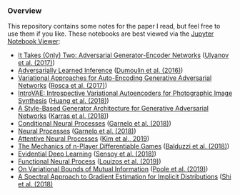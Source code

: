 ### Overview
This repository contains some notes for the paper I read, but feel free to use them if you like. These notebooks are best viewed via the [Jupyter Notebook Viewer](https://nbviewer.jupyter.org):

* [It Takes (Only) Two: Adversarial Generator-Encoder Networks](https://nbviewer.jupyter.org/github/tangbinh/notebooks/blob/master/papers/adversarial-generator-encoder-networks.ipynb?flush_cache=True) ([Ulyanov et al. (2017)](https://arxiv.org/abs/1704.02304))
* [Adversarially Learned Inference](https://nbviewer.jupyter.org/github/tangbinh/notebooks/blob/master/papers/adversarially-learned-inference.ipynb?flush_cache=True) ([Dumoulin et al. (2016)](https://arxiv.org/abs/1606.00704))
* [Variational Approaches for Auto-Encoding Generative Adversarial Networks](https://nbviewer.jupyter.org/github/tangbinh/notebooks/blob/master/papers/varitional-approaches-for-autoencoding-gans.ipynb?flush_cache=True) ([Rosca et al. (2017)](https://arxiv.org/abs/1706.04987))
* [IntroVAE: Introspective Variational Autoencoders for Photographic Image Synthesis](https://nbviewer.jupyter.org/github/tangbinh/notebooks/blob/master/papers/introspective-variational-autoencoders.ipynb?flush_cache=True) ([Huang et al. (2018)](https://arxiv.org/abs/1807.06358))
* [A Style-Based Generator Architecture for Generative Adversarial Networks](https://nbviewer.jupyter.org/github/tangbinh/notebooks/blob/master/papers/a-style-based-architecture-for-gans.ipynb?flush_cache=True) ([Karras et al. (2018)](https://arxiv.org/abs/1812.04948))
* [Conditional Neural Processes](https://nbviewer.jupyter.org/github/tangbinh/notebooks/blob/master/papers/conditional-neural-processes.ipynb?flush_cache=True) ([Garnelo et al. (2018)](https://arxiv.org/abs/1807.01613))
* [Neural Processes](https://nbviewer.jupyter.org/github/tangbinh/notebooks/blob/master/papers/neural-processes.ipynb?flush_cache=True) ([Garnelo et al. (2018)](https://arxiv.org/abs/1807.01622))
* [Attentive Neural Processes](https://nbviewer.jupyter.org/github/tangbinh/notebooks/blob/master/papers/attentive-neural-processes.ipynb?flush_cache=True) ([Kim et al., 2019](https://arxiv.org/abs/1901.05761))
* [The Mechanics of n-Player Differentiable Games](https://nbviewer.jupyter.org/github/tangbinh/notebooks/blob/master/papers/mechanics-of-differentiable-games.ipynb?flush_cache=True) ([Balduzzi et al. (2018)](https://arxiv.org/abs/1802.05642))
* [Evidential Deep Learning](https://nbviewer.jupyter.org/github/tangbinh/notebooks/blob/master/papers/evidetial-deep-learning.ipynb?flush_cache=True) ([Sensoy et al. (2018)](https://arxiv.org/abs/1806.01768))
* [Functional Neural Process](https://nbviewer.jupyter.org/github/tangbinh/notebooks/blob/master/papers/functional-neural-process.ipynb?flush_cache=True) ([Louizos et al. (2019)](https://arxiv.org/abs/1906.08324))
* [On Variational Bounds of Mutual Information](https://nbviewer.jupyter.org/github/tangbinh/notebooks/blob/master/papers/on-variational-bounds-of-mutual-information.ipynb?flush_cache=True) ([Poole et al. (2019)](https://arxiv.org/abs/1905.06922))
* [A Spectral Approach to Gradient Estimation for Implicit Distributions](https://nbviewer.jupyter.org/github/tangbinh/notebooks/blob/master/papers/spectral-score-estimator.ipynb?flush_cache=True) ([Shi et al. (2018)](https://arxiv.org/abs/1806.02925)

